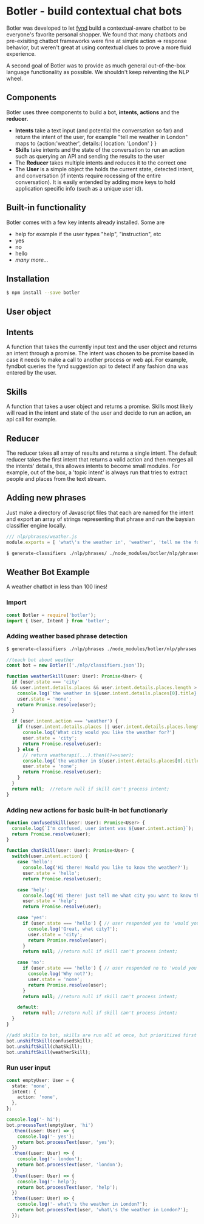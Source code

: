 # Botler - build contextual chat bots

Botler was developed to let [fynd](https://fynd.me) build a contextual-aware chatbot to be everyone's favorite personal shopper. We found that many chatbots and pre-exisiting chatbot frameworks were fine at simple action => response behavior, but weren't great at using contextual clues to prove a more fluid experience.

A second goal of Botler was to provide as much general out-of-the-box language functionality as possible. We shouldn't keep reiventing the NLP wheel.

## Components
Botler uses three components to build a bot, **intents**, **actions** and the **reducer**.
* **Intents** take a text input (and potential the conversation so far) and return the intent of the user, for example "tell me weather in London" maps to {action:'weather', details:{ location: 'London' } }
* **Skills** take intents and the state of the conversation to run an action such as querying an API and sending the results to the user
* The **Reducer** takes multiple intents and reduces it to the correct one
* The **User** is a simple object the holds the current state, detected intent, and conversation (if intents require rocessing of the entire conversation). It is easily entended by adding more keys to hold application specific info (such as a unique user id).

## Built-in functionality
Botler comes with a few key intents already installed. Some are
* help for example if the user types "help", "instruction", etc
* yes
* no
* hello
* *many more...*

## Installation
```bash
$ npm install --save botler
```
## User object

## Intents
A function that takes the currently input text and the user object and returns an intent through a promise. The intent was chosen to be promise based in case it needs to make a call to another process or web api. For example, fyndbot queries the fynd suggestion api to detect if any fashion dna was entered by the user.

## Skills
A function that takes a user object and returns a promise. Skills most likely will read in the intent and state of the user and decide to run an action, an api call for example.

## Reducer
The reducer takes all array of results and returns a single intent. The default reducer takes the first intent that returns a valid action and then merges all the intents' details, this allowes intents to become small modules. For example, out of the box, a 'topic intent' is always run that tries to extract people and places from the text stream.

## Adding new phrases
Just make a directory of Javascript files that each are named for the intent and export an array of strings representing that phrase and run the baysian classifier engine locally.
```javascript
/// nlp/phrases/weather.js
module.exports = [ 'what\'s the weather in', 'weather', 'tell me the forecast'];
```
```bash
$ generate-classifiers ./nlp/phrases/ ./node_modules/botler/nlp/phrases
```

## Weather Bot Example
A weather chatbot in less than 100 lines!

### Import
```typescript
const Botler = require('botler');
import { User, Intent } from 'botler';
```

### Adding weather based phrase detection
```bash
$ generate-classifiers ./nlp/phrases ./node_modules/botler/nlp/phrases
```
```typescript
//teach bot about weather
const bot = new Botler(['./nlp/classifiers.json']);

function weatherSkill(user: User): Promise<User> {
  if (user.state === 'city'
  && user.intent.details.places && user.intent.details.places.length > 0) {
    console.log(`the weather in ${user.intent.details.places[0].title} will be sunny`);
    user.state = 'none';
    return Promise.resolve(user);
  }

  if (user.intent.action === 'weather') {
    if (!user.intent.details.places || user.intent.details.places.length === 0) {
      console.log('What city would you like the weather for?')
      user.state = 'city';
      return Promise.resolve(user);
    } else {
      // return weatherapi(...).then(()=>user);
      console.log(`the weather in ${user.intent.details.places[0].title} will be sunny`);
      user.state = 'none';
      return Promise.resolve(user);
    }
  }
  return null;  //return null if skill can't process intent;
}
```

### Adding new actions for basic built-in bot functionarly
```typescript
function confusedSkill(user: User): Promise<User> {
  console.log(`I'm confused, user intent was ${user.intent.action}`);
  return Promise.resolve(user);
}

function chatSkill(user: User): Promise<User> {
  switch(user.intent.action) {
    case 'hello':
      console.log('Hi there! Would you like to know the weather?');
      user.state = 'hello';
      return Promise.resolve(user);

    case 'help':
      console.log('Hi there! just tell me what city you want to know the weather in...');
      user.state = 'help';
      return Promise.resolve(user);

    case 'yes':
      if (user.state === 'hello') { // user responded yes to 'would you like to know the weather?'
        console.log('Great, what city?');
        user.state = 'city';
        return Promise.resolve(user);
      }
      return null; //return null if skill can't process intent;

    case 'no':
      if (user.state === 'hello') { // user responded no to 'would you like to know the weather?'
        console.log('Why not?');
        user.state = 'none';
        return Promise.resolve(user);
      }
      return null; //return null if skill can't process intent;

    default:
      return null; //return null if skill can't process intent;
  }
}

//add skills to bot, skills are run all at once, but prioritized first to last
bot.unshiftSkill(confusedSkill);
bot.unshiftSkill(chatSkill);
bot.unshiftSkill(weatherSkill);
```

### Run user input
```typescript
const emptyUser: User = {
  state: 'none',
  intent: {
    action: 'none',
  },
};

console.log('- hi');
bot.processText(emptyUser, 'hi')
  .then((user: User) => {
    console.log('- yes');
    return bot.processText(user, 'yes');
  })
  .then((user: User) => {
    console.log('- london');
    return bot.processText(user, 'london');
  })
  .then((user: User) => {
    console.log('- help');
    return bot.processText(user, 'help');
  })
  .then((user: User) => {
    console.log('- what\'s the weather in London?');
    return bot.processText(user, 'what\'s the weather in London?');
  });
```
